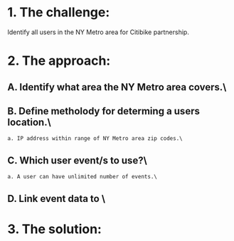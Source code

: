 # 1. The challenge: 
Identify all users in the NY Metro area for Citibike partnership.
# 2. The approach:
  ## A. Identify what area the NY Metro area covers.\
  ## B. Define metholody for determing a users location.\
    a. IP address within range of NY Metro area zip codes.\
  ## C. Which user event/s to use?\
    a. A user can have unlimited number of events.\
  ## D. Link event data to \
# 3. The solution:
